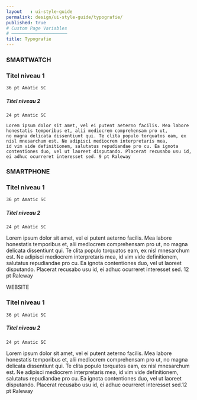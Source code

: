 ```yaml
---
layout   : ui-style-guide
permalink: design/ui-style-guide/typografie/
published: true
# Custom Page Variables
# ─────────────────────
title: Typografie
---
```


### SMARTWATCH

### Titel niveau 1 
    36 pt Amatic SC

##### Titel niveau 2 
    24 pt Amatic SC

    Lorem ipsum dolor sit amet, vel ei putent aeterno facilis. Mea labore honestatis temporibus et, alii mediocrem comprehensam pro ut, 
    no magna delicata dissentiunt qui. Te clita populo torquatos eam, ex nisl mnesarchum est. Ne adipisci mediocrem interpretaris mea, 
    id vim vide definitionem, salutatus repudiandae pro cu. Ea ignota contentiones duo, vel ut laoreet disputando. Placerat recusabo usu id,
    ei adhuc ocurreret interesset sed. 9 pt Raleway 

### SMARTPHONE

### Titel niveau 1 
    36 pt Amatic SC

##### Titel niveau 2 
    24 pt Amatic SC

Lorem ipsum dolor sit amet, vel ei putent aeterno facilis. Mea labore honestatis temporibus et, alii mediocrem comprehensam pro ut, 
no magna delicata dissentiunt qui. Te clita populo torquatos eam, ex nisl mnesarchum est. Ne adipisci mediocrem interpretaris mea, 
id vim vide definitionem, salutatus repudiandae pro cu. Ea ignota contentiones duo, vel ut laoreet disputando. Placerat recusabo usu id,
ei adhuc ocurreret interesset sed. 12 pt Raleway 

WEBSITE
### Titel niveau 1 
    36 pt Amatic SC

##### Titel niveau 2 
    24 pt Amatic SC

Lorem ipsum dolor sit amet, vel ei putent aeterno facilis. Mea labore honestatis temporibus et, alii mediocrem comprehensam pro ut, 
no magna delicata dissentiunt qui. Te clita populo torquatos eam, ex nisl mnesarchum est. Ne adipisci mediocrem interpretaris mea, 
id vim vide definitionem, salutatus repudiandae pro cu. Ea ignota contentiones duo, vel ut laoreet disputando. Placerat recusabo usu id,
ei adhuc ocurreret interesset sed.12 pt Raleway